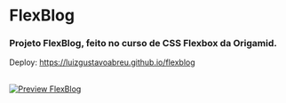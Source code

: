 # FlexBlog
### Projeto FlexBlog, feito no curso de CSS Flexbox da Origamid.
 
Deploy: https://luizgustavoabreu.github.io/flexblog
<br>
<br>
 
[![Preview FlexBlog](https://user-images.githubusercontent.com/72631018/162588041-16ee8ae3-be85-4c6e-899a-f96ba61a7a72.png)](https://luizgustavoabreu.github.io/flexblog)